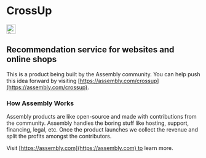 # CrossUp

<a href="https://assembly.com/crossup/bounties?utm_campaign=assemblage&utm_source=crossup&utm_medium=repo_badge"><img src="https://asm-badger.herokuapp.com/crossup/badges/tasks.svg" height="24px" alt="Open Tasks" /></a>

## Recommendation service for websites and online shops

This is a product being built by the Assembly community. You can help push this idea forward by visiting [https://assembly.com/crossup](https://assembly.com/crossup).

### How Assembly Works

Assembly products are like open-source and made with contributions from the community. Assembly handles the boring stuff like hosting, support, financing, legal, etc. Once the product launches we collect the revenue and split the profits amongst the contributors.

Visit [https://assembly.com](https://assembly.com) to learn more.
